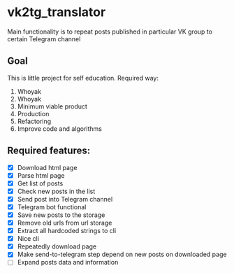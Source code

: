 # vk2tg_translator
Main functionality is to repeat posts published in particular VK group to certain Telegram channel

## Goal
This is little project for self education. Required way:
1. Whoyak
2. Whoyak
3. Minimum viable product
4. Production
5. Refactoring
6. Improve code and algorithms

## Required features:
- [x] Download html page
- [x] Parse html page
- [x] Get list of posts
- [x] Check new posts in the list
- [x] Send post into Telegram channel
- [x] Telegram bot functional
- [x] Save new posts to the storage
- [x] Remove old urls from url storage
- [x] Extract all hardcoded strings to cli
- [x] Nice cli
- [x] Repeatedly download page
- [x] Make send-to-telegram step depend on new posts on downloaded page
- [ ] Expand posts data and information

